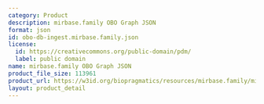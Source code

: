 ```yaml
---
category: Product
description: mirbase.family OBO Graph JSON
format: json
id: obo-db-ingest.mirbase.family.json
license:
  id: https://creativecommons.org/public-domain/pdm/
  label: public domain
name: mirbase.family OBO Graph JSON
product_file_size: 113961
product_url: https://w3id.org/biopragmatics/resources/mirbase.family/mirbase.family.json
layout: product_detail
---
```

